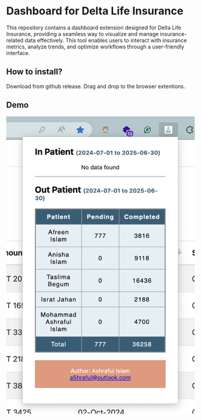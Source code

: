 # Dashboard for Delta Life Insurance

This repository contains a dashboard extension designed for Delta Life Insurance, providing a seamless way to visualize and manage insurance-related data effectively. This tool enables users to interact with insurance metrics, analyze trends, and optimize workflows through a user-friendly interface.

## How to install?

Download from github release. Drag and drop to the browser extentions.

## Demo

![alt text](demo.png "Title")
